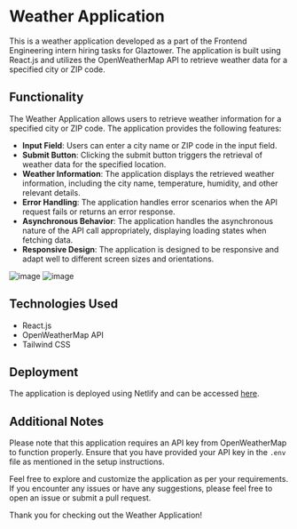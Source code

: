 # Weather Application

This is a weather application developed as a part of the Frontend Engineering intern hiring tasks for Glaztower. The application is built using React.js and utilizes the OpenWeatherMap API to retrieve weather data for a specified city or ZIP code.

## Functionality

The Weather Application allows users to retrieve weather information for a specified city or ZIP code. The application provides the following features:

- **Input Field**: Users can enter a city name or ZIP code in the input field.
- **Submit Button**: Clicking the submit button triggers the retrieval of weather data for the specified location.
- **Weather Information**: The application displays the retrieved weather information, including the city name, temperature, humidity, and other relevant details.
- **Error Handling**: The application handles error scenarios when the API request fails or returns an error response.
- **Asynchronous Behavior**: The application handles the asynchronous nature of the API call appropriately, displaying loading states when fetching data.
- **Responsive Design**: The application is designed to be responsive and adapt well to different screen sizes and orientations.

![image](https://github.com/aadityazz/Weather-Glaztower/assets/67819043/cada39a7-52d0-4913-9fea-38f4eb0f2a5c)
![image](https://github.com/aadityazz/Weather-Glaztower/assets/67819043/ff6b5371-0877-412f-ad86-a2a7eeab1fe8)


## Technologies Used

- React.js
- OpenWeatherMap API
- Tailwind CSS

## Deployment

The application is deployed using Netlify and can be accessed [here]([https://effortless-kataifi-62d2bb.netlify.app/]).

## Additional Notes

Please note that this application requires an API key from OpenWeatherMap to function properly. Ensure that you have provided your API key in the `.env` file as mentioned in the setup instructions.

Feel free to explore and customize the application as per your requirements. If you encounter any issues or have any suggestions, please feel free to open an issue or submit a pull request.

Thank you for checking out the Weather Application!
